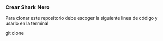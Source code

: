 ### Crear Shark Nero


Para clonar este repositorio debe escoger la siguiente linea de código y usarlo en la terminal 

git clone 
